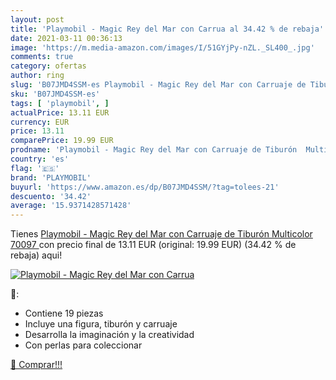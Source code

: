 ```yaml
---
layout: post
title: 'Playmobil - Magic Rey del Mar con Carrua al 34.42 % de rebaja'
date: 2021-03-11 00:36:13
image: 'https://m.media-amazon.com/images/I/51GYjPy-nZL._SL400_.jpg'
comments: true
category: ofertas
author: ring
slug: 'B07JMD4SSM-es Playmobil - Magic Rey del Mar con Carruaje de Tiburón...'
sku: 'B07JMD4SSM-es'
tags: [ 'playmobil', ]
actualPrice: 13.11 EUR
currency: EUR
price: 13.11
comparePrice: 19.99 EUR
prodname: 'Playmobil - Magic Rey del Mar con Carruaje de Tiburón  Multicolor  70097 '
country: 'es'
flag: '🇪🇸'
brand: 'PLAYMOBIL'
buyurl: 'https://www.amazon.es/dp/B07JMD4SSM/?tag=tolees-21'
descuento: '34.42'
average: '15.9371428571428'
---
```


Tienes [Playmobil - Magic Rey del Mar con Carruaje de Tiburón  Multicolor  70097 ](https://www.amazon.es/dp/B07JMD4SSM/?tag=tolees-21) con precio final de  13.11 EUR (original: 19.99 EUR) (34.42 %  de rebaja) aqui!

[![Playmobil - Magic Rey del Mar con Carrua](https://m.media-amazon.com/images/I/51GYjPy-nZL._SL400_.jpg)](https://www.amazon.es/dp/B07JMD4SSM/?tag=tolees-21)

🔎:

- Contiene 19 piezas
- Incluye una figura, tiburón y carruaje
- Desarrolla la imaginación y la creatividad
- Con perlas para coleccionar

[🛒 Comprar!!!](https://www.amazon.es/dp/B07JMD4SSM/?tag=tolees-21)
